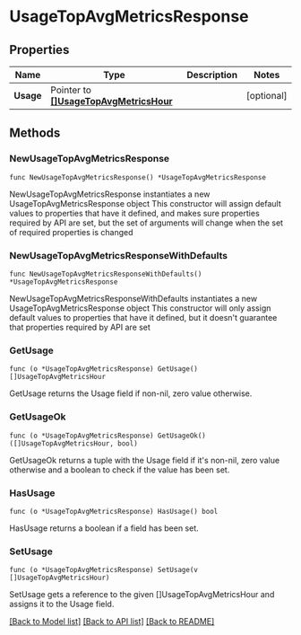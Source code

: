 # UsageTopAvgMetricsResponse

## Properties

Name | Type | Description | Notes
------------ | ------------- | ------------- | -------------
**Usage** | Pointer to [**[]UsageTopAvgMetricsHour**](UsageTopAvgMetricsHour.md) |  | [optional] 

## Methods

### NewUsageTopAvgMetricsResponse

`func NewUsageTopAvgMetricsResponse() *UsageTopAvgMetricsResponse`

NewUsageTopAvgMetricsResponse instantiates a new UsageTopAvgMetricsResponse object
This constructor will assign default values to properties that have it defined,
and makes sure properties required by API are set, but the set of arguments
will change when the set of required properties is changed

### NewUsageTopAvgMetricsResponseWithDefaults

`func NewUsageTopAvgMetricsResponseWithDefaults() *UsageTopAvgMetricsResponse`

NewUsageTopAvgMetricsResponseWithDefaults instantiates a new UsageTopAvgMetricsResponse object
This constructor will only assign default values to properties that have it defined,
but it doesn't guarantee that properties required by API are set

### GetUsage

`func (o *UsageTopAvgMetricsResponse) GetUsage() []UsageTopAvgMetricsHour`

GetUsage returns the Usage field if non-nil, zero value otherwise.

### GetUsageOk

`func (o *UsageTopAvgMetricsResponse) GetUsageOk() ([]UsageTopAvgMetricsHour, bool)`

GetUsageOk returns a tuple with the Usage field if it's non-nil, zero value otherwise
and a boolean to check if the value has been set.

### HasUsage

`func (o *UsageTopAvgMetricsResponse) HasUsage() bool`

HasUsage returns a boolean if a field has been set.

### SetUsage

`func (o *UsageTopAvgMetricsResponse) SetUsage(v []UsageTopAvgMetricsHour)`

SetUsage gets a reference to the given []UsageTopAvgMetricsHour and assigns it to the Usage field.


[[Back to Model list]](../README.md#documentation-for-models) [[Back to API list]](../README.md#documentation-for-api-endpoints) [[Back to README]](../README.md)


